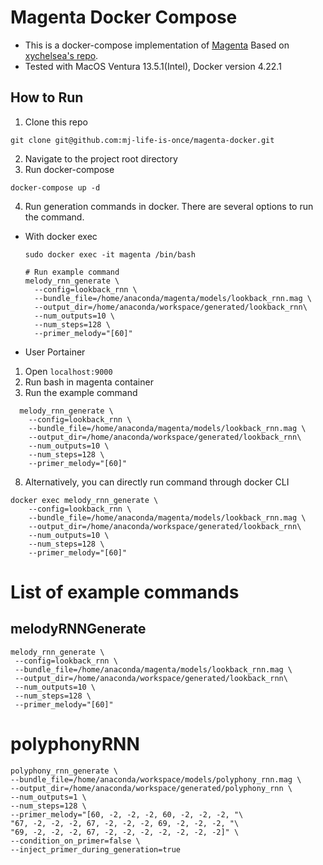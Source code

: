 # Magenta Docker Compose

- This is a docker-compose implementation of [Magenta](https://magenta.tensorflow.org/) Based on [xychelsea's repo](https://github.com/xychelsea/magenta-docker).
- Tested with MacOS Ventura 13.5.1(Intel), Docker version 4.22.1

## How to Run

1. Clone this repo

```
git clone git@github.com:mj-life-is-once/magenta-docker.git
```

2. Navigate to the project root directory
3. Run docker-compose

```
docker-compose up -d
```

4. Run generation commands in docker. There are several options to run the command.

- With docker exec

  ```
  sudo docker exec -it magenta /bin/bash

  # Run example command
  melody_rnn_generate \
    --config=lookback_rnn \
    --bundle_file=/home/anaconda/magenta/models/lookback_rnn.mag \
    --output_dir=/home/anaconda/workspace/generated/lookback_rnn\
    --num_outputs=10 \
    --num_steps=128 \
    --primer_melody="[60]"
  ```

- User Portainer

1. Open `localhost:9000`
2. Run bash in magenta container
3. Run the example command

```
  melody_rnn_generate \
    --config=lookback_rnn \
    --bundle_file=/home/anaconda/magenta/models/lookback_rnn.mag \
    --output_dir=/home/anaconda/workspace/generated/lookback_rnn\
    --num_outputs=10 \
    --num_steps=128 \
    --primer_melody="[60]"
```

8. Alternatively, you can directly run command through docker CLI

```
docker exec melody_rnn_generate \
    --config=lookback_rnn \
    --bundle_file=/home/anaconda/magenta/models/lookback_rnn.mag \
    --output_dir=/home/anaconda/workspace/generated/lookback_rnn\
    --num_outputs=10 \
    --num_steps=128 \
    --primer_melody="[60]"

```

# List of example commands

## melodyRNNGenerate

```
melody_rnn_generate \
 --config=lookback_rnn \
 --bundle_file=/home/anaconda/magenta/models/lookback_rnn.mag \
 --output_dir=/home/anaconda/workspace/generated/lookback_rnn\
 --num_outputs=10 \
 --num_steps=128 \
 --primer_melody="[60]"
```

# polyphonyRNN

```
polyphony_rnn_generate \
--bundle_file=/home/anaconda/workspace/models/polyphony_rnn.mag \
--output_dir=/home/anaconda/workspace/generated/polyphony_rnn \
--num_outputs=1 \
--num_steps=128 \
--primer_melody="[60, -2, -2, -2, 60, -2, -2, -2, "\
"67, -2, -2, -2, 67, -2, -2, -2, 69, -2, -2, -2, "\
"69, -2, -2, -2, 67, -2, -2, -2, -2, -2, -2, -2]" \
--condition_on_primer=false \
--inject_primer_during_generation=true
```
